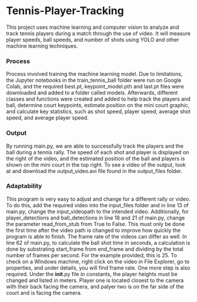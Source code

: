 # Tennis-Player-Tracking
This project uses machine learning and computer vision to analyze and track tennis players during a match through the use of video. It will measure player speeds, ball speeds, and number of shots using YOLO and other machine learning techniques. 

### Process
Process involved training the machine learning model. Due to limitations, the Jupyter notebooks in the train_tennis_ball folder were run on Google Colab, and the required best.pt, keypoint_model.pth and last.pt files were downloaded and added to a folder called models. Afterwards, different classes and functions were created and added to help track the players and ball, determine court keypoints, estimate position on the mini court graphic, and calculate key statistics, such as shot speed, player speed, average shot speed, and average player speed. 

### Output
By running main.py, we are able to successfully track the players and the ball during a tennis rally. The speed of each shot and player is displayed on the right of the video, and the estimated position of the ball and players is shown on the mini court in the top right. To see a video of the output, look at and download the output_video.avi file found in the output_files folder.

### Adaptability
This program is very easy to adjust and change for a different rally or video. To do this, add the required video into the input_files folder and in line 13 of main.py, change the input_videopath to the intended video. Additionally, for player_detections and ball_detections in line 18 and 21 of main.py, change the parameter read_from_stub from True to False. This must only be done the first time after the video path is changed to improve how quickly the program is able to finish. The frame rate of the videos can differ as well. In line 62 of main.py, to calculate the ball shot time in seconds, a calculation is done by substrating start_frame from end_frame and dividing by the total number of frames per second. For the example provided, this is 25. To check on a Windows machine, right click on the video in File Explorer, go to properties, and under details, you will find frame rate. One more step is also required. Under the __init__.py file in constants, the player heights must be changed and listed in meters. Player one is located closest to the camera with their back facing the camera, and palyer two is on the far side of the court and is facing the camera.

